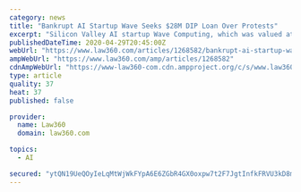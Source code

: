 ```yaml
---
category: news
title: "Bankrupt AI Startup Wave Seeks $28M DIP Loan Over Protests"
excerpt: "Silicon Valley AI startup Wave Computing, which was valued at over $200 million in 2018, has filed for Chapter 11 protection and asked a judge to approve a $27.9 million debtor-in-possession loan, spurring arguments by the U."
publishedDateTime: 2020-04-29T20:45:00Z
webUrl: "https://www.law360.com/articles/1268582/bankrupt-ai-startup-wave-seeks-28m-dip-loan-over-protests"
ampWebUrl: "https://www.law360.com/amp/articles/1268582"
cdnAmpWebUrl: "https://www-law360-com.cdn.ampproject.org/c/s/www.law360.com/amp/articles/1268582"
type: article
quality: 37
heat: 37
published: false

provider:
  name: Law360
  domain: law360.com

topics:
  - AI

secured: "ytQN19UeQOyIeLqMtWjWkFYpA6E6ZGbR4GX0oxpw7t2F7JgtInfkFRVU3kD8mmQQV8YRZr9ZkyBSV54Hw00aQv14JBYtO8GvvEENArBMaC9J/sJz6xYOhUBWENNwyMANkuozzAbKwCt5y79hIIX0BtYWQTpaFl9KLvatkdb2qzjtR4rlAHLlOWJracb7dZoIkSTw54wXfwrlkstmuuPo+bNZKH1DQ2YCl8Wae6+eFy/AH/Q00mgXa1WXAIsZfBHvJQMMjL1kfDIV2gb4rkLjCWybLgpxK10XugRzVoaiSn4HpBijSSh2PntKxBZXcz7X;IwfDXYaCLgn5Hr83B5ax8g=="
---
```


